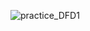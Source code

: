 ![practice_DFD1](https://cloud.githubusercontent.com/assets/25037550/22903455/4294f6d6-f1fe-11e6-844a-fb7ced790baa.png)
